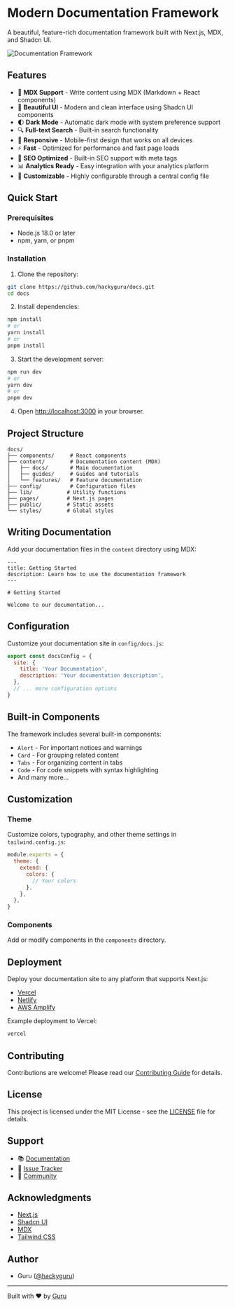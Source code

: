 # Modern Documentation Framework

A beautiful, feature-rich documentation framework built with Next.js, MDX, and Shadcn UI.

![Documentation Framework](public/og.png)

## Features

- 📝 **MDX Support** - Write content using MDX (Markdown + React components)
- 🎨 **Beautiful UI** - Modern and clean interface using Shadcn UI components
- 🌓 **Dark Mode** - Automatic dark mode with system preference support
- 🔍 **Full-text Search** - Built-in search functionality
- 📱 **Responsive** - Mobile-first design that works on all devices
- ⚡ **Fast** - Optimized for performance and fast page loads
- 🎯 **SEO Optimized** - Built-in SEO support with meta tags
- 📊 **Analytics Ready** - Easy integration with your analytics platform
- 🔧 **Customizable** - Highly configurable through a central config file

## Quick Start

### Prerequisites

- Node.js 18.0 or later
- npm, yarn, or pnpm

### Installation

1. Clone the repository:
```bash
git clone https://github.com/hackyguru/docs.git
cd docs
```

2. Install dependencies:
```bash
npm install
# or
yarn install
# or
pnpm install
```

3. Start the development server:
```bash
npm run dev
# or
yarn dev
# or
pnpm dev
```

4. Open [http://localhost:3000](http://localhost:3000) in your browser.

## Project Structure

```
docs/
├── components/     # React components
├── content/        # Documentation content (MDX)
│   ├── docs/       # Main documentation
│   ├── guides/     # Guides and tutorials
│   └── features/   # Feature documentation
├── config/         # Configuration files
├── lib/           # Utility functions
├── pages/         # Next.js pages
├── public/        # Static assets
└── styles/        # Global styles
```

## Writing Documentation

Add your documentation files in the `content` directory using MDX:

```mdx
---
title: Getting Started
description: Learn how to use the documentation framework
---

# Getting Started

Welcome to our documentation...
```

## Configuration

Customize your documentation site in `config/docs.js`:

```js
export const docsConfig = {
  site: {
    title: 'Your Documentation',
    description: 'Your documentation description',
  },
  // ... more configuration options
}
```

## Built-in Components

The framework includes several built-in components:

- `Alert` - For important notices and warnings
- `Card` - For grouping related content
- `Tabs` - For organizing content in tabs
- `Code` - For code snippets with syntax highlighting
- And many more...

## Customization

### Theme

Customize colors, typography, and other theme settings in `tailwind.config.js`:

```js
module.exports = {
  theme: {
    extend: {
      colors: {
        // Your colors
      },
    },
  },
}
```

### Components

Add or modify components in the `components` directory.

## Deployment

Deploy your documentation site to any platform that supports Next.js:

- [Vercel](https://vercel.com)
- [Netlify](https://netlify.com)
- [AWS Amplify](https://aws.amazon.com/amplify/)

Example deployment to Vercel:

```bash
vercel
```

## Contributing

Contributions are welcome! Please read our [Contributing Guide](CONTRIBUTING.md) for details.

## License

This project is licensed under the MIT License - see the [LICENSE](LICENSE) file for details.

## Support

- 📚 [Documentation](https://docs.hackyguru.com)
- 🐛 [Issue Tracker](https://github.com/hackyguru/docs/issues)
- 💬 [Community](https://github.com/hackyguru/docs/discussions)

## Acknowledgments

- [Next.js](https://nextjs.org)
- [Shadcn UI](https://ui.shadcn.com)
- [MDX](https://mdxjs.com)
- [Tailwind CSS](https://tailwindcss.com)

## Author

- Guru ([@hackyguru](https://github.com/hackyguru))

---

Built with ♥ by [Guru](https://github.com/hackyguru)
